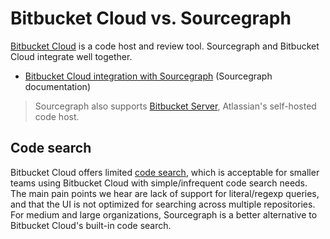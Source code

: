 # Bitbucket Cloud vs. Sourcegraph

[Bitbucket Cloud](https://github.com) is a code host and review tool. Sourcegraph and Bitbucket Cloud integrate well together.

- [Bitbucket Cloud integration with Sourcegraph](https://docs.sourcegraph.com/integration/bitbucket_cloud) (Sourcegraph documentation)

> Sourcegraph also supports [Bitbucket Server](bitbucket_server_vs_sourcegraph.md), Atlassian's self-hosted code host.

## Code search

Bitbucket Cloud offers limited [code search](https://confluence.atlassian.com/bitbucket/search-873876782.html), which is acceptable for smaller teams using Bitbucket Cloud with simple/infrequent code search needs. The main pain points we hear are lack of support for literal/regexp queries, and that the UI is not optimized for searching across multiple repositories. For medium and large organizations, Sourcegraph is a better alternative to Bitbucket Cloud's built-in code search.
